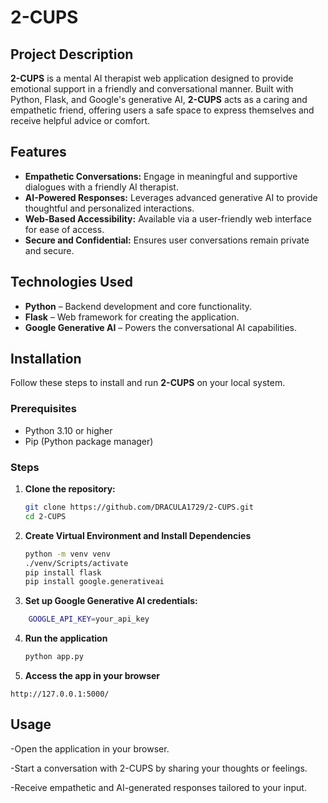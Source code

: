 # 2-CUPS

## Project Description

**2-CUPS** is a mental AI therapist web application designed to provide emotional support in a friendly and conversational manner. Built with Python, Flask, and Google's generative AI, **2-CUPS** acts as a caring and empathetic friend, offering users a safe space to express themselves and receive helpful advice or comfort.

## Features

- **Empathetic Conversations:** Engage in meaningful and supportive dialogues with a friendly AI therapist.
- **AI-Powered Responses:** Leverages advanced generative AI to provide thoughtful and personalized interactions.
- **Web-Based Accessibility:** Available via a user-friendly web interface for ease of access.
- **Secure and Confidential:** Ensures user conversations remain private and secure.

## Technologies Used

- **Python** – Backend development and core functionality.
- **Flask** – Web framework for creating the application.
- **Google Generative AI** – Powers the conversational AI capabilities.

## Installation

Follow these steps to install and run **2-CUPS** on your local system.

### Prerequisites

- Python 3.10 or higher
- Pip (Python package manager)

### Steps

1. **Clone the repository:**

   ```bash
   git clone https://github.com/DRACULA1729/2-CUPS.git
   cd 2-CUPS

2. **Create Virtual Environment and Install Dependencies**
   ```bash
   python -m venv venv
   ./venv/Scripts/activate
   pip install flask
   pip install google.generativeai


3. **Set up Google Generative AI credentials:**

  ```bash
      GOOGLE_API_KEY=your_api_key
```

4. **Run the application**
   ```python
   python app.py

5. **Access the app in your browser**
```
http://127.0.0.1:5000/
```
## Usage
-Open the application in your browser.

-Start a conversation with 2-CUPS by sharing your thoughts or feelings.

-Receive empathetic and AI-generated responses tailored to your input.
